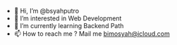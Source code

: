 - 👋 Hi, I’m @bsyahputro
- 👀 I’m interested in Web Development
- 🌱 I’m currently learning Backend Path
- 📫 How to reach me ? Mail me bimosyah@icloud.com
